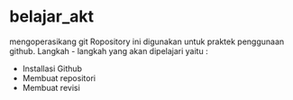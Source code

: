 # belajar_akt
mengoperasikang git
Ropository ini digunakan untuk praktek penggunaan github. Langkah - langkah yang akan dipelajari yaitu :

- Installasi Github
- Membuat repositori
- Membuat revisi
